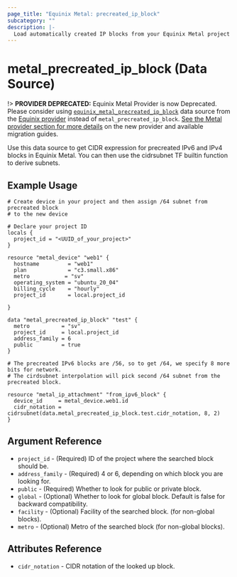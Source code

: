 ```yaml
---
page_title: "Equinix Metal: precreated_ip_block"
subcategory: ""
description: |-
  Load automatically created IP blocks from your Equinix Metal project
---
```


# metal_precreated_ip_block (Data Source)

!> **PROVIDER DEPRECATED:** Equinix Metal Provider is now Deprecated. Please consider using [`equinix_metal_precreated_ip_block`](https://registry.terraform.io/providers/equinix/equinix/latest/docs/data-sources/equinix_metal_precreated_ip_block) data source from the [Equinix provider](https://registry.terraform.io/providers/equinix/equinix/latest/docs) instead of `metal_precreated_ip_block`. [See the Metal provider section for more details](../index.md#equinix-metal-provider) on the new provider and available migration guides.

Use this data source to get CIDR expression for precreated IPv6 and IPv4 blocks in Equinix Metal.
You can then use the cidrsubnet TF builtin function to derive subnets.

## Example Usage

```hcl
# Create device in your project and then assign /64 subnet from precreated block
# to the new device

# Declare your project ID
locals {
  project_id = "<UUID_of_your_project>"
}

resource "metal_device" "web1" {
  hostname         = "web1"
  plan             = "c3.small.x86"
  metro           = "sv"
  operating_system = "ubuntu_20_04"
  billing_cycle    = "hourly"
  project_id       = local.project_id

}

data "metal_precreated_ip_block" "test" {
  metro          = "sv"
  project_id     = local.project_id
  address_family = 6
  public         = true
}

# The precreated IPv6 blocks are /56, so to get /64, we specify 8 more bits for network.
# The cirdsubnet interpolation will pick second /64 subnet from the precreated block.

resource "metal_ip_attachment" "from_ipv6_block" {
  device_id     = metal_device.web1.id
  cidr_notation = cidrsubnet(data.metal_precreated_ip_block.test.cidr_notation, 8, 2)
}
```

## Argument Reference

* `project_id` - (Required) ID of the project where the searched block should be.
* `address_family` - (Required) 4 or 6, depending on which block you are looking for.
* `public` - (Required) Whether to look for public or private block.
* `global` - (Optional) Whether to look for global block. Default is false for backward compatibility.
* `facility` - (Optional) Facility of the searched block. (for non-global blocks).
* `metro` - (Optional) Metro of the searched block (for non-global blocks).

## Attributes Reference

* `cidr_notation` - CIDR notation of the looked up block.
